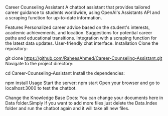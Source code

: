 Career Counseling Assistant
A chatbot assistant that provides tailored career guidance to students worldwide, using OpenAI's Assistants API and a scraping function for up-to-date information.

Features
Personalized career advice based on the student's interests, academic achievements, and location.
Suggestions for potential career paths and educational transitions.
Integration with a scraping function for the latest data updates.
User-friendly chat interface.
Installation
Clone the repository:

git clone https://github.com/RaheesAhmed/Career-Counseling-Assistant.git
Navigate to the project directory:

cd Career-Counseling-Assistant
Install the dependencies:

npm install
Usage
Start the server:
npm start
Open your browser and go to localhost:3000 to test the chatbot.

Change the Knowledge Base Docs:
You can change your documents here in Data folder.Simply If you want to add more files just delete the Data.Index folder and run the chatbot again and it will take all new files.
